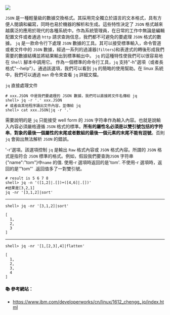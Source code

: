 ![](https://stedolan.github.io/jq/jq.png)

`JSON` 是一種輕量級的數據交換格式。其採用完全獨立於語言的文本格式，具有方便人閱讀和編寫，同時也易於機器的解析和生成。這些特性決定了 `JSON` 格式越來越廣泛的應用於現代的各種系統中。作為系統管理員，在日常的工作中無論是編輯配置文件或者通過 `http` 請求查詢信息，我們都不可避免的要處理 `JSON` 格式的數據。
`jq` 是一款命令行下處理 `JSON` 數據的工具。其可以接受標準輸入，命令管道或者文件中的 `JSON` 數據，經過一系列的過濾器(`filters`)和表達式的轉後形成我們需要的數據結構並將結果輸出到標準輸出中。 `jq` 的這種特性使我們可以很容易地在 `Shell` 腳本中調用它。
作為一個標準的命令行工具，`jq` 支持"-h"選項（或者長格式"--help"）。通過該選項，我們可以看到 `jq` 的簡略的使用幫助。在 linux 系統中，我們可以通過 `man` 命令來查看 `jq` 詳細文檔。


`jq` 直接處理文件
```console
# xxx.JSON 中是我們要處理的 JSON 數據，我們可以直接將文件名傳給 jq
shell> jq -r '.' xxx.JSON
# 或者由其他程序讀出文件內容，並傳給 jq
shell> cat xxx.JSON|jq -r '.'
```

需要說明的是 `jq` 只能接受 well form 的 `JSON` 字符串作為輸入內容。也就是說輸入內容必須嚴格遵循 `JSON` 格式的標準。**所有的屬性名必須是以雙引號包括的字符串**。**對象的最後一個屬性的末尾或者數組的最後一個元素的末尾不能有逗號**。否則 `jq` 會拋出無法解析 `JSON` 的錯誤。

'-r'選項。該選項控制 `jq` 是輸出 `Raw` 格式內容或 `JSON` 格式內容。所謂的 `JSON` 格式是指符合 `JSON` 標準的格式。例如，假設我們要查詢`JSON` 字符串{"name":"tom"}中`name` 的值. 使用-r 選項時返回的是'tom'. 不使用-r 選項時，返回的是'"tom"' .返回值多了一對雙引號。


```console
# result is 5 6 7 8
shell> jq -n '([1,2]|.[])+([4,6]|.[])'
#结果是[3,2,1]
jq -nr '[3,1,2]|sort'
```

---

```console
shell> jq -nr '[3,1,2]|sort'
```

```
[
  1,
  2,
  3
]
```

---


```console
shell> jq -nr '[1,[2,3],4]|flatten'
```

```
[
  1,
  2,
  3,
  4
]
```



#### :books: 參考網站：
- https://www.ibm.com/developerworks/cn/linux/1612_chengg_jq/index.html
